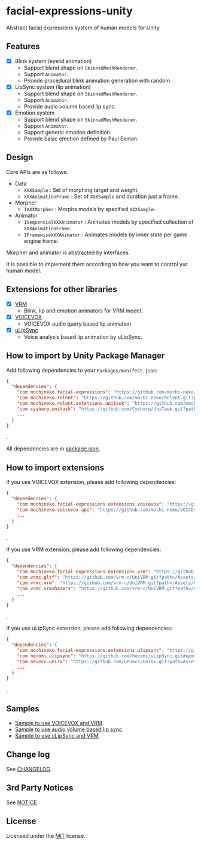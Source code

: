 # facial-expressions-unity

Abstract facial expressions system of human models for Unity.

## Features

- [x] Blink system (eyelid animation)
  - Support blend shape on `SkinnedMeshRenderer`.
  - Support `Animator`.
  - Provide procedural blink animation generation with random.
- [x] LipSync system (lip animation)
  - Support blend shape on `SkinnedMeshRenderer`.
  - Support `Animator`.
  - Provide audio volume based lip sync.
- [x] Emotion system
  - Support blend shape on `SkinnedMeshRenderer`.
  - Support `Animator`.
  - Support generic emotion definition.
  - Provide basic emotion defined by Paul Ekman. 

## Design

Core APIs are as follows:

- Data
  - `XXXSample` : Set of morphing target and weight.
  - `XXXAnimationFrame` : Set of `XXXSample` and duration just a frame.
- Morpher
  - `IXXXMprpher` : Morphs models by specified `XXXSample`.
- Animator
  - `ISequencialXXXAnimator` : Animates models by specified collection of `XXXAnimationFrame`.
  - `IFramewiseXXXAnimator` : Animates models by inner state per game engine frame.

Morpher and animator is abstracted by interfaces.

It is possible to implement them according to how you want to control yur human model.

## Extensions for other libraries

- [x] [VRM](https://github.com/vrm-c/UniVRM)
  - Blink, lip and emotion animators for VRM model. 
- [x] [VOICEVOX](https://voicevox.hiroshiba.jp/)
  - VOICEVOX audio query based lip animation.
- [x] [uLipSync](https://github.com/hecomi/uLipSync)
  - Voice analysis based lip animation by uLipSync.

## How to import by Unity Package Manager

Add following dependencies to your `Packages/manifest.json`:

```json
{
  "dependencies": {
    "com.mochineko.facial-expressions": "https://github.com/mochi-neko/facial-expressions-unity.git?path=/Assets/Mochineko/FacialExpressions#0.4.0",
    "com.mochineko.relent": "https://github.com/mochi-neko/Relent.git?path=/Assets/Mochineko/Relent#0.2.0",
    "com.mochineko.relent.extensions.unitask": "https://github.com/mochi-neko/Relent.git?path=/Assets/Mochineko/Relent.Extensions/UniTask#0.2.0",
    "com.cysharp.unitask": "https://github.com/Cysharp/UniTask.git?path=src/UniTask/Assets/Plugins/UniTask",
    ...
  }
}
```
.

All dependencies are in [package.json](./Assets/Mochineko/FacialExpressions/package.json).

## How to import extensions

If you use VOICEVOX extension, please add following dependencies:

```json
{
  "dependencies": {
    "com.mochineko.facial-expressions.extensions.voicevox": "https://github.com/mochi-neko/facial-expressions-unity.git?path=/Assets/Mochineko/FacialExpressions.Extensions/VOICEVOX#0.4.0",
    "com.mochineko.voicevox-api": "https://github.com/mochi-neko/VOICEVOX-API-unity.git?path=/Assets/Mochineko/VOICEVOX_API#0.2.2",
    ...
  }
}
```
.

If you use VRM extension, please add following dependencies:

```json
{
  "dependencies": {
    "com.mochineko.facial-expressions.extensions.vrm": "https://github.com/mochi-neko/facial-expressions-unity.git?path=/Assets/Mochineko/FacialExpressions.Extensions/VRM#0.4.0",
    "com.vrmc.gltf": "https://github.com/vrm-c/UniVRM.git?path=/Assets/UniGLTF#v0.108.0",
    "com.vrmc.vrm": "https://github.com/vrm-c/UniVRM.git?path=/Assets/VRM10#v0.108.0",
    "com.vrmc.vrmshaders": "https://github.com/vrm-c/UniVRM.git?path=/Assets/VRMShaders#v0.108.0",
    ...
  }
}
```
.

If you use uLipSync extension, please add following dependencies:

```json
{
  "dependencies": {
    "com.mochineko.facial-expressions.extensions.ulipsync": "https://github.com/mochi-neko/facial-expressions-unity.git?path=/Assets/Mochineko/FacialExpressions.Extensions/uLipSync#0.4.0",
    "com.hecomi.ulipsync": "https://github.com/hecomi/uLipSync.git#upm",
    "com.neuecc.unirx": "https://github.com/neuecc/UniRx.git?path=Assets/Plugins/UniRx/Scripts",
    ...
  }
}
```
.

## Samples

- [Sample to use VOICEVOX and VRM](./Assets/Mochineko/FacialExpressions.Samples/SampleForVoiceVoxAndVRM.cs).
- [Sample to use audio volume based lip sync](./Assets/Mochineko/FacialExpressions.Samples/VolumeBasedLipSyncSample.cs).
- [Sample to use uLipSync and VRM](./Assets/Mochineko/FacialExpressions.Samples/SampleForULipSyncAndVRM.cs).

## Change log

See [CHANGELOG](./CHANGELOG.md).

## 3rd Party Notices

See [NOTICE](./NOTICE.md).

## License

Licensed under the [MIT](./LICENSE) license.
